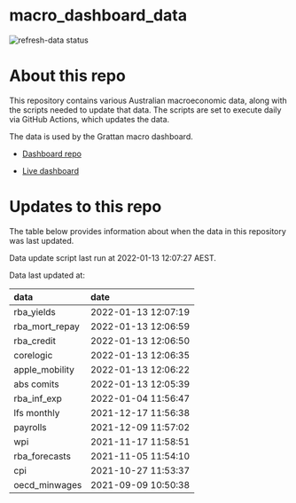 
<!-- README.md is generated from README.Rmd. Please edit that file -->

# macro\_dashboard\_data

<!-- badges: start -->

![refresh-data
status](https://github.com/grattan/macro_dashboard_data/workflows/refresh-data/badge.svg)

<!-- badges: end -->

# About this repo

This repository contains various Australian macroeconomic data, along
with the scripts needed to update that data. The scripts are set to
execute daily via GitHub Actions, which updates the data.

The data is used by the Grattan macro dashboard.

  - [Dashboard repo](https://github.com/grattan/macrodashboard)

  - [Live dashboard](https://mattcowgill.shinyapps.io/macrodashboard/)

# Updates to this repo

The table below provides information about when the data in this
repository was last updated.

Data update script last run at 2022-01-13 12:07:27 AEST.

Data last updated at:

| data             | date                |
| :--------------- | :------------------ |
| rba\_yields      | 2022-01-13 12:07:19 |
| rba\_mort\_repay | 2022-01-13 12:06:59 |
| rba\_credit      | 2022-01-13 12:06:50 |
| corelogic        | 2022-01-13 12:06:35 |
| apple\_mobility  | 2022-01-13 12:06:22 |
| abs comits       | 2022-01-13 12:05:39 |
| rba\_inf\_exp    | 2022-01-04 11:56:47 |
| lfs monthly      | 2021-12-17 11:56:38 |
| payrolls         | 2021-12-09 11:57:02 |
| wpi              | 2021-11-17 11:58:51 |
| rba\_forecasts   | 2021-11-05 11:54:10 |
| cpi              | 2021-10-27 11:53:37 |
| oecd\_minwages   | 2021-09-09 10:50:38 |
